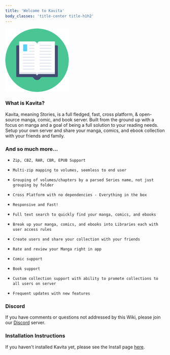 ```yaml
---
title: 'Welcome to Kavita'
body_classes: 'title-center title-h1h2'
---
```


![kavita-logo3](kavita-logo3.png "kavita-logo3")
### What is Kavita?   


Kavita, meaning Stories, is a full fledged, fast, cross platform, & open-source manga, comic, and book server. Built from the ground up with a focus on manga and a goal of being a full solution to your reading needs. Setup your own server and share your manga, comics, and ebook collection with your friends and family.

### And so much more...


*     Zip, CBZ, RAR, CBR, EPUB Support
*     Multi-zip mapping to volumes, seemless to end user
*     Grouping of volumes/chapters by a parsed Series name, not just grouping by folder
*     Cross Platform with no dependencies - Everything in the box
*     Responsive and Fast!
*     Full text search to quickly find your manga, comics, and ebooks
*     Break up your manga, comics, and ebooks into Libraries each with user access rules
*     Create users and share your collection with your friends
*     Rate and review your Manga right in app
*     Comic support
*     Book support
*     Custom collection support with ability to promote collections to all users on server
*     Frequent updates with new features

### Discord 
If you have comments or questions not addressed by this Wiki, please join our [Discord](https://discord.gg/b52wT37kt7) server.

### Installation Instructions

If you haven't installed Kavita yet, please see the Install page [here](https://wiki.kavitareader.com/install). 

